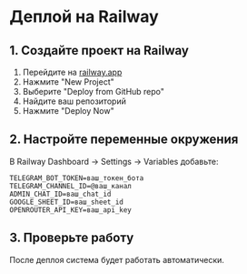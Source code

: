 # Деплой на Railway

## 1. Создайте проект на Railway

1. Перейдите на [railway.app](https://railway.app)
2. Нажмите "New Project"
3. Выберите "Deploy from GitHub repo"
4. Найдите ваш репозиторий
5. Нажмите "Deploy Now"

## 2. Настройте переменные окружения

В Railway Dashboard → Settings → Variables добавьте:

```
TELEGRAM_BOT_TOKEN=ваш_токен_бота
TELEGRAM_CHANNEL_ID=@ваш_канал
ADMIN_CHAT_ID=ваш_chat_id
GOOGLE_SHEET_ID=ваш_sheet_id
OPENROUTER_API_KEY=ваш_api_key
```

## 3. Проверьте работу

После деплоя система будет работать автоматически.

